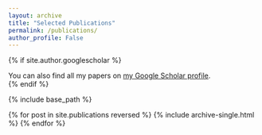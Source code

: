 ```yaml
---
layout: archive
title: "Selected Publications"
permalink: /publications/
author_profile: False
---
```


{% if site.author.googlescholar %}
  <div class="wordwrap">You can also find all my papers on <a href="{{site.author.googlescholar}}">my Google Scholar profile</a>.</div>
{% endif %}

{% include base_path %}

{% for post in site.publications reversed %}
  {% include archive-single.html %}
{% endfor %}
